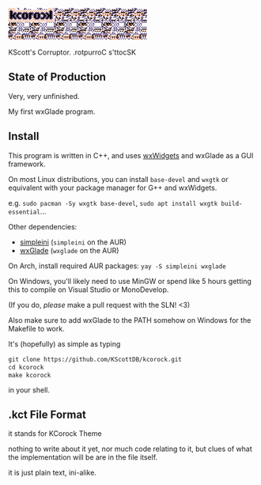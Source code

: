 ![](gui/assets/logo.png)

KScott's Corruptor. .rotpurroC s'ttocSK

## State of Production ##

Very, very unfinished.

My first wxGlade program.

## Install ##

This program is written in C++, and uses [wxWidgets][0] and
wxGlade as a GUI framework.

[0]: https://wxwidgets.org/

On most Linux distributions, you can install `base-devel` and
`wxgtk` or equivalent with your package manager for G++ and
wxWidgets.

e.g. `sudo pacman -Sy wxgtk base-devel`,
     `sudo apt install wxgtk build-essential`...

Other dependencies:
- [simpleini][1] (`simpleini` on the AUR)
- [wxGlade][2]   (`wxglade`   on the AUR)

[1]: https://github.com/brofield/simpleini/
[2]: http://wxglade.sourceforge.net/

On Arch, install required AUR packages: `yay -S simpleini wxglade`

On Windows, you'll likely need to use MinGW or spend like 5
hours getting this to compile on Visual Studio or MonoDevelop.

(If you do, *please* make a pull request with the SLN! <3)

Also make sure to add wxGlade to the PATH somehow on Windows
for the Makefile to work.

It's (hopefully) as simple as typing

```
git clone https://github.com/KScottDB/kcorock.git
cd kcorock
make kcorock
```

in your shell.

## .kct File Format ##

it stands for KCorock Theme

nothing to write about it yet, nor much code relating to it,
but clues of what the implementation will be are in the file
itself.

it is just plain text, ini-alike.